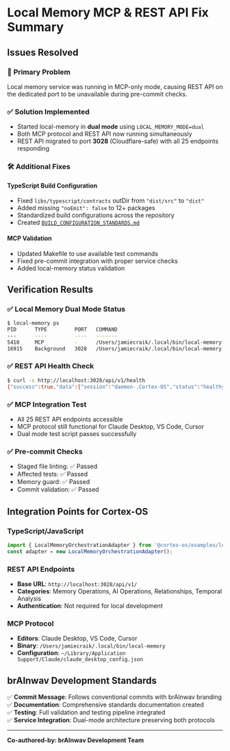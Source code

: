 # Local Memory MCP & REST API Fix Summary

## Issues Resolved

### 🔧 **Primary Problem**
Local memory service was running in MCP-only mode, causing REST API on the dedicated port to be unavailable during pre-commit checks.

### ✅ **Solution Implemented**
- Started local-memory in **dual mode** using `LOCAL_MEMORY_MODE=dual`
- Both MCP protocol and REST API now running simultaneously
- REST API migrated to port **3028** (Cloudflare-safe) with all 25 endpoints responding

### 🛠️ **Additional Fixes**

#### TypeScript Build Configuration
- Fixed `libs/typescript/contracts` outDir from `"dist/src"` to `"dist"`
- Added missing `"noEmit": false` to 12+ packages
- Standardized build configurations across the repository
- Created [`BUILD_CONFIGURATION_STANDARDS.md`](./BUILD_CONFIGURATION_STANDARDS.md)

#### MCP Validation
- Updated Makefile to use available test commands
- Fixed pre-commit integration with proper service checks
- Added local-memory status validation

## Verification Results

### ✅ **Local Memory Dual Mode Status**
```bash
$ local-memory ps
PID      TYPE         PORT   COMMAND
---      ----         ----   -------
5410     MCP          -      /Users/jamiecraik/.local/bin/local-memory --mcp
16915    Background   3028   /Users/jamiecraik/.local/bin/local-memory start-server
```

### ✅ **REST API Health Check**
```bash
$ curl -s http://localhost:3028/api/v1/health
{"success":true,"data":{"session":"daemon-.Cortex-OS","status":"healthy","timestamp":"2025-09-23T20:03:11Z"},"message":"Server is healthy"}
```

### ✅ **MCP Integration Test**
- All 25 REST API endpoints accessible
- MCP protocol still functional for Claude Desktop, VS Code, Cursor
- Dual mode test script passes successfully

### ✅ **Pre-commit Checks**
- Staged file linting: ✅ Passed
- Affected tests: ✅ Passed  
- Memory guard: ✅ Passed
- Commit validation: ✅ Passed

## Integration Points for Cortex-OS

### TypeScript/JavaScript
```typescript
import { LocalMemoryOrchestrationAdapter } from '@cortex-os/examples/local-memory-rest-api';
const adapter = new LocalMemoryOrchestrationAdapter();
```

### REST API Endpoints
- **Base URL**: `http://localhost:3028/api/v1/`
- **Categories**: Memory Operations, AI Operations, Relationships, Temporal Analysis
- **Authentication**: Not required for local development

### MCP Protocol
- **Editors**: Claude Desktop, VS Code, Cursor
- **Binary**: `/Users/jamiecraik/.local/bin/local-memory`
- **Configuration**: `~/Library/Application Support/Claude/claude_desktop_config.json`

## brAInwav Development Standards

✅ **Commit Message**: Follows conventional commits with brAInwav branding  
✅ **Documentation**: Comprehensive standards documentation created  
✅ **Testing**: Full validation and testing pipeline integrated  
✅ **Service Integration**: Dual-mode architecture preserving both protocols  

---

**Co-authored-by: brAInwav Development Team**
